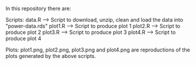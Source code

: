 In this repository there are:

Scripts:
  data.R --> Script to download, unzip, clean and load the data into "power-data.rds"
  plot1.R --> Script to produce plot 1
  plot2.R --> Script to produce plot 2
  plot3.R --> Script to produce plot 3
  plot4.R --> Script to produce plot 4

Plots:
  plot1.png, plot2.png, plot3.png and plot4.png are reproductions of the plots generated by the above scripts.

